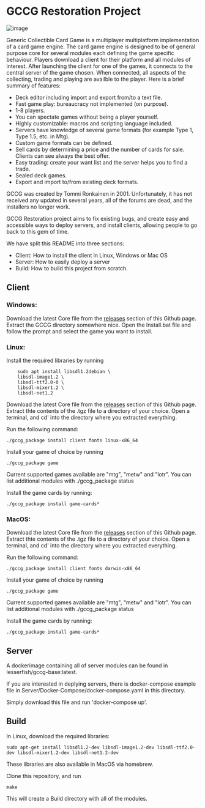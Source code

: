 # GCCG Restoration Project

![image](https://github.com/lesserfish/GCCG-Restoration/assets/73536889/2cb148ae-7a5a-4ad6-b809-54899ba2f4a1)

 Generic Collectible Card Game is a multiplayer multiplatform implementation of a card game engine. The card game engine is designed to be of general purpose core for several modules each defining the game specific behaviour. Players download a client for their platform and all modules of interest. After launching the client for one of the games, it connects to the central server of the game chosen. When connected, all aspects of the collecting, trading and playing are availble to the player.
Here is a brief summary of features:

- Deck editor including import and export from/to a text file.
- Fast game play: bureaucracy not implemented (on purpose).
- 1-8 players.
- You can spectate games without being a player yourself.
- Highly customizable: macros and scripting language included.
- Servers have knowledge of several game formats (for example Type 1, Type 1.5, etc. in Mtg).
- Custom game formats can be defined.
- Sell cards by determining a price and the number of cards for sale. Clients can see always the best offer.
- Easy trading: create your want list and the server helps you to find a trade.
- Sealed deck games.
- Export and import to/from existing deck formats. 

GCCG was created by Tommi Ronkainen in 2001. Unfortunately, it has not received any updated in several years, all of the forums are dead, and the installers no longer work.

GCCG Restoration project aims to fix existing bugs, and create easy and accessible ways to deploy servers, and install clients, allowing people to go back to this gem of time.

We have split this README into three sections:

- Client: How to install the client in Linux, Windows or Mac OS
- Server: How to easily deploy a server
- Build: How to build this project from scratch.

## Client

### Windows:

Download the latest Core file from the [releases](https://github.com/lesserfish/GCCG-Restoration/releases/tag/core) section of this Github page. Extract the GCCG directory somewhere nice.
Open the Install.bat file and follow the prompt and select the game you want to install.

### Linux:

Install the required libraries by running 

        sudo apt install libsdl1.2debian \
        libsdl-image1.2 \
        libsdl-ttf2.0-0 \
        libsdl-mixer1.2 \
        libsdl-net1.2

Download the latest Core file from the [releases](https://github.com/lesserfish/GCCG-Restoration/releases/tag/core) section of this Github page. Extract thte contents of the .tgz file to a directory of your choice.
Open a terminal, and cd' into the directory where you extracted everything.

Run the following command:

    ./gccg_package install client fonts linux-x86_64

Install your game of choice by running

    ./gccg_package game

Current supported games available are "mtg", "metw" and "lotr". You can list additional modules with ./gccg_package status

Install the game cards by running:

    ./gccg_package install game-cards*

### MacOS:

Download the latest Core file from the [releases](https://github.com/lesserfish/GCCG-Restoration/releases/tag/core) section of this Github page. Extract thte contents of the .tgz file to a directory of your choice.
Open a terminal, and cd' into the directory where you extracted everything.

Run the following command:

    ./gccg_package install client fonts darwin-x86_64

Install your game of choice by running

    ./gccg_package game

Current supported games available are "mtg", "metw" and "lotr". You can list additional modules with ./gccg_package status

Install the game cards by running:

    ./gccg_package install game-cards*

## Server

A dockerimage containing all of server modules can be found in lesserfish/gccg-base:latest.

If you are interested in deplying servers, there is docker-compose example file in Server/Docker-Compose/docker-compose.yaml in this directory.

Simply download this file and run 'docker-compose up'.

## Build

In Linux, download the required libraries:

    sudo apt-get install libsdl1.2-dev libsdl-image1.2-dev libsdl-ttf2.0-dev libsdl-mixer1.2-dev libsdl-net1.2-dev

These libraries are also available in MacOS via homebrew.

Clone this repository, and run

    make

This will create a Build directory with all of the modules.

